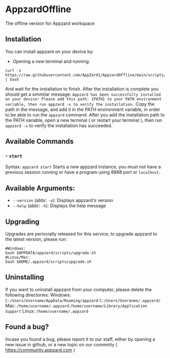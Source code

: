 # AppzardOffline
The offline version for Appzard workspace
## Installation
You can install appzard on your device by:
- Opening a new terminal and running:
 
```
curl -s https://raw.githubusercontent.com/AppZard1/AppzardOffline/main/scripts/install.sh | bash
```
And wait for the installation to finish.
After the installation is complete you should get a simmilar message:
`Appzard has been successfully installed on your device! Please add this path: {PATH} to your PATH environment variable, then run appzard -v to verify the installation.`
Copy the path in the message, and add it in the PATH environment variable, in order to be able to run the `appzard` command.
After you add the installation path to the PATH variable, open a new terminal ( or restart your terminal ), then run `appzard -v` to verify the installation has succeeded.
## Available Commands
  ### - `start`
  Syntax: `appzard start`
  Starts a new appzard instance, you must not have a previous session running or have a program using 8888 port or `localhost`.
## Available Arguments:
  - `--version` (abbr: `-v`): Displays appzard's version
  - `--help` (abbr: `-h`): Displays the help message
## Upgrading
  Upgrades are periocially released for this service, to upgrade appzard to the latest version, please run:
  ```
  #Windows:
  bash $APPDATA/appzard/scripts/upgrade.sh
  #Linux/Mac:
  bash $HOME/.appzard/scripts/upgrade.sh
  ```
## Uninstalling
  If you want to uninstall appzard from your computer, please delete the following directories:
  Windows:
  `C:/Users/Username/AppData/Roaming/appzard`
  `C:/Users/Useranme/.appzard/`
  Mac:
  `/home/username/.appzard`
  `/home/username/Library/Application Support`
  Linux:
  `/home/username/.appzard`
## Found a bug?
Incase you found a bug, please report it to our staff, either by opening a new issue in github, or a new topic on our commnity ( https://community.appzard.com )
